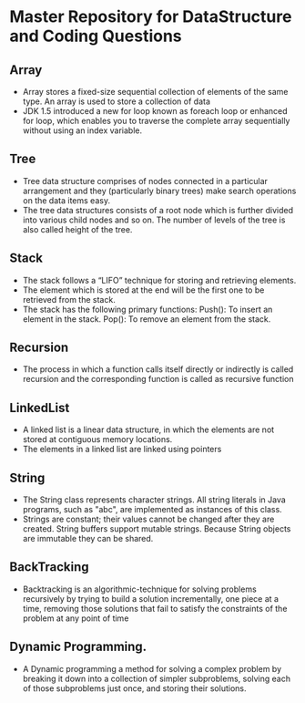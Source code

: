 # Master Repository for DataStructure and Coding Questions

## Array

- Array stores a fixed-size sequential collection of elements of the same type. An array is used to store a collection of data
- JDK 1.5 introduced a new for loop known as foreach loop or enhanced for loop, which enables you to traverse the complete array sequentially without using an index variable.

## Tree

- Tree data structure comprises of nodes connected in a particular arrangement and they (particularly binary trees) make search operations on the data items easy. 
- The tree data structures consists of a root node which is further divided into various child nodes and so on. The number of levels of the tree is also called height of the tree.

## Stack

- The stack follows a “LIFO” technique for storing and retrieving elements. 
- The element which is stored at the end will be the first one to be retrieved from the stack. 
- The stack has the following primary functions:
Push(): To insert an element in the stack.
Pop(): To remove an element from the stack.

## Recursion

- The process in which a function calls itself directly or indirectly is called recursion and the corresponding function is called as recursive function

## LinkedList

- A linked list is a linear data structure, in which the elements are not stored at contiguous memory locations. 
- The elements in a linked list are linked using pointers

## String 

- The String class represents character strings. All string literals in Java programs, such as "abc", are implemented as instances of this class.
- Strings are constant; their values cannot be changed after they are created. String buffers support mutable strings. Because String objects are immutable they can be shared.

## BackTracking

- Backtracking is an algorithmic-technique for solving problems recursively by trying to build a solution incrementally, one piece at a time, removing those solutions that fail to satisfy the constraints of the problem at any point of time 

## Dynamic Programming.

- A Dynamic programming a method for solving a complex problem by breaking it down into a collection of simpler subproblems, solving each of those subproblems just once, and storing their solutions.
